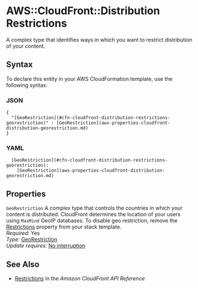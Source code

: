 # AWS::CloudFront::Distribution Restrictions<a name="aws-properties-cloudfront-distribution-restrictions"></a>

A complex type that identifies ways in which you want to restrict distribution of your content\.

## Syntax<a name="aws-properties-cloudfront-distribution-restrictions-syntax"></a>

To declare this entity in your AWS CloudFormation template, use the following syntax:

### JSON<a name="aws-properties-cloudfront-distribution-restrictions-syntax.json"></a>

```
{
  "[GeoRestriction](#cfn-cloudfront-distribution-restrictions-georestriction)" : [GeoRestriction](aws-properties-cloudfront-distribution-georestriction.md)
}
```

### YAML<a name="aws-properties-cloudfront-distribution-restrictions-syntax.yaml"></a>

```
  [GeoRestriction](#cfn-cloudfront-distribution-restrictions-georestriction): 
    [GeoRestriction](aws-properties-cloudfront-distribution-georestriction.md)
```

## Properties<a name="aws-properties-cloudfront-distribution-restrictions-properties"></a>

`GeoRestriction`  <a name="cfn-cloudfront-distribution-restrictions-georestriction"></a>
A complex type that controls the countries in which your content is distributed\. CloudFront determines the location of your users using `MaxMind` GeoIP databases\. To disable geo restriction, remove the [Restrictions](https://docs.aws.amazon.com/AWSCloudFormation/latest/UserGuide/aws-properties-cloudfront-distribution-distributionconfig.html#cfn-cloudfront-distribution-distributionconfig-restrictions) property from your stack template\.  
*Required*: Yes  
*Type*: [GeoRestriction](aws-properties-cloudfront-distribution-georestriction.md)  
*Update requires*: [No interruption](https://docs.aws.amazon.com/AWSCloudFormation/latest/UserGuide/using-cfn-updating-stacks-update-behaviors.html#update-no-interrupt)

## See Also<a name="aws-properties-cloudfront-distribution-restrictions--seealso"></a>
+  [Restrictions](https://docs.aws.amazon.com/cloudfront/latest/APIReference/API_Restrictions.html) in the *Amazon CloudFront API Reference* 